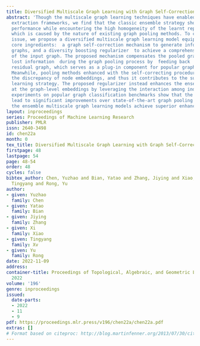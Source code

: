 ```yaml
---
title: Diversified Multiscale Graph Learning with Graph Self-Correction
abstract: 'Though the multiscale graph learning techniques have enabled advanced feature
  extraction frameworks, we find that the classic ensemble strategy shows inferior
  performance while encountering the high homogeneity of the learnt representation,
  which is caused by the nature of existing graph pooling methods. To cope with this
  issue, we propose a diversified multiscale graph learning model equipped with two
  core ingredients:  a graph self-correction mechanism to generate informative embedded
  graphs, and a diversity boosting regularizer  to achieve a comprehensive characterization
  of the input graph. The proposed mechanism compensates the pooled graph with the
  lost information  during the graph pooling process by  feeding back  the estimated
  residual graph, which serves as a plug-in component for popular graph pooling methods.
  Meanwhile, pooling methods enhanced with the self-correcting procedure encourage
  the discrepancy of node embeddings, and thus it contributes to the success of ensemble
  learning strategy. The proposed regularizer instead enhances the ensemble diversity
  at the graph-level embeddings by leveraging the interaction among individual classifiers.  Extensive
  experiments on popular graph classification benchmarks show that the approaches
  lead to significant improvements over state-of-the-art graph pooling methods, and
  the ensemble multiscale graph learning models achieve superior enhancement.'
layout: inproceedings
series: Proceedings of Machine Learning Research
publisher: PMLR
issn: 2640-3498
id: chen22a
month: 0
tex_title: Diversified Multiscale Graph Learning with Graph Self-Correction
firstpage: 48
lastpage: 54
page: 48-54
order: 48
cycles: false
bibtex_author: Chen, Yuzhao and Bian, Yatao and Zhang, Jiying and Xiao, Xi and Xv,
  Tingyang and Rong, Yu
author:
- given: Yuzhao
  family: Chen
- given: Yatao
  family: Bian
- given: Jiying
  family: Zhang
- given: Xi
  family: Xiao
- given: Tingyang
  family: Xv
- given: Yu
  family: Rong
date: 2022-11-09
address:
container-title: Proceedings of Topological, Algebraic, and Geometric Learning Workshops
  2022
volume: '196'
genre: inproceedings
issued:
  date-parts:
  - 2022
  - 11
  - 9
pdf: https://proceedings.mlr.press/v196/chen22a/chen22a.pdf
extras: []
# Format based on citeproc: http://blog.martinfenner.org/2013/07/30/citeproc-yaml-for-bibliographies/
---
```

